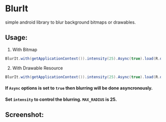 # BlurIt
simple android library to blur background bitmaps or drawables.

## Usage:
1. With Bitmap
```java
BlurIt.with(getApplicationContext()).intensity(25).Async(true).load(R.drawable.background).into((ImageView)findViewById(R.id.image));
```
2. With Drawable Resource
```java
BlurIt.with(getApplicationContext()).intensity(25).Async(true).load(R.drawable.background).into((ImageView)findViewById(R.id.image));
```
#### If `Async` options is set to `true` then blurring will be done asyncronously.
#### Set `intensity` to control the blurring. `MAX_RADIUS` is 25.

## Screenshot:
